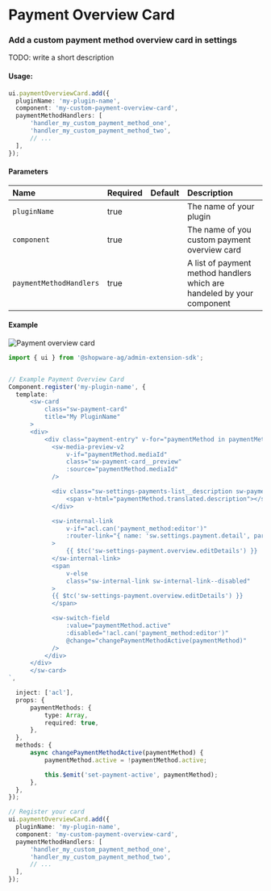 # Payment Overview Card

### Add a custom payment method overview card in settings
TODO: write a short description

#### Usage:  
```ts
ui.paymentOverviewCard.add({
  pluginName: 'my-plugin-name',
  component: 'my-custom-payment-overview-card',
  paymentMethodHandlers: [
      'handler_my_custom_payment_method_one',
      'handler_my_custom_payment_method_two',
      // ...
  ],
});
```

#### Parameters
| Name                 | Required | Default        | Description                                                   |
| :------------------- | :------- | :------------- | :------------------------------------------------------------ |
| `pluginName`              | true     |                | The name of your plugin                               |
| `component`         | true     |                | The name of you custom payment overview card             |
| `paymentMethodHandlers`               | true     |                | A list of payment method handlers which are handeled by your component                    |



#### Example
![Payment overview card](./assets/todo-make-a-screen-shot.png)
```ts
import { ui } from '@shopware-ag/admin-extension-sdk';


// Example Payment Overview Card
Component.register('my-plugin-name', {
  template: `
      <sw-card
          class="sw-payment-card"
          title="My PluginName"
      >
      <div>
          <div class="payment-entry" v-for="paymentMethod in paymentMethods">
            <sw-media-preview-v2
                v-if="paymentMethod.mediaId"
                class="sw-payment-card__preview"
                :source="paymentMethod.mediaId"
            />

            <div class="sw-settings-payments-list__description sw-payment-card__payment-method-description">
                <span v-html="paymentMethod.translated.description"></span>
            </div>

            <sw-internal-link
                v-if="acl.can('payment_method:editor')"
                :router-link="{ name: 'sw.settings.payment.detail', params: { id: paymentMethod.id }}"
            >
                {{ $tc('sw-settings-payment.overview.editDetails') }}
            </sw-internal-link>
            <span
                v-else
                class="sw-internal-link sw-internal-link--disabled"
            >
            {{ $tc('sw-settings-payment.overview.editDetails') }}
            </span>

            <sw-switch-field
                :value="paymentMethod.active"
                :disabled="!acl.can('payment_method:editor')"
                @change="changePaymentMethodActive(paymentMethod)"
            />
          </div>
      </div>
      </sw-card>
`,

  inject: ['acl'],
  props: {
      paymentMethods: {
          type: Array,
          required: true,
      },
  },
  methods: {
      async changePaymentMethodActive(paymentMethod) {
          paymentMethod.active = !paymentMethod.active;

          this.$emit('set-payment-active', paymentMethod);
      },
  },
});

// Register your card
ui.paymentOverviewCard.add({
  pluginName: 'my-plugin-name',
  component: 'my-custom-payment-overview-card',
  paymentMethodHandlers: [
      'handler_my_custom_payment_method_one',
      'handler_my_custom_payment_method_two',
      // ...
  ],
});

```
